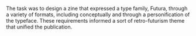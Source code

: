 The task was to design a zine that expressed a type family, Futura, through a variety of formats, including conceptually and through a personification of the typeface. These requirements informed a sort of retro-futurism theme that unified the publication.
